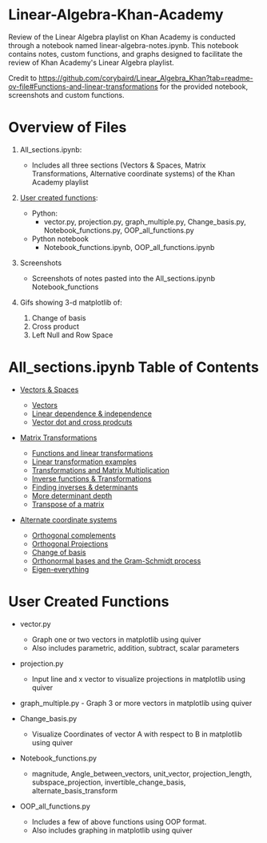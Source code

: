 # Linear-Algebra-Khan-Academy

Review of the Linear Algebra playlist on Khan Academy is conducted through a notebook named linear-algebra-notes.ipynb. This notebook contains notes, custom functions, and graphs designed to facilitate the review of Khan Academy's Linear Algebra playlist.

Credit to https://github.com/corybaird/Linear_Algebra_Khan?tab=readme-ov-file#Functions-and-linear-transformations for the provided notebook, screenshots and custom functions.

# Overview of Files
1. All_sections.ipynb:
    * Includes all three sections (Vectors & Spaces, Matrix Transformations, Alternative coordinate systems) of the Khan Academy playlist

2. [User created functions](#User-created-functions):
    * Python:
        - vector.py, projection.py, graph_multiple.py, Change_basis.py, Notebook_functions.py, OOP_all_functions.py
    * Python notebook
        - Notebook_functions.ipynb, OOP_all_functions.ipynb

3. Screenshots
    * Screenshots of notes pasted into the All_sections.ipynb Notebook_functions

4. Gifs showing 3-d matplotlib of:
    1. Change of basis
    2. Cross product
    3. Left Null and Row Space


# All_sections.ipynb Table of Contents

* [Vectors & Spaces](#Vectors-&-spaces)
    * [Vectors](#Vectors)
    * [Linear dependence & independence](#Linear-dependence-&-independence)
    * [Vector dot and cross prodcuts](#Vector-dot-and-cross-prodcuts)


* [Matrix Transformations](#Matrix-Transformations)
    * [Functions and linear transformations](#Functions-and-linear-transformations)
    * [Linear transformation examples](#Linear-transformation-examples)
    * [Transformations and Matrix Multiplication](#Transformations-and-Matrix-Multiplication)
    * [Inverse functions & Transformations](#Inverse-functions-&-Transformations)
    * [Finding inverses & determinants](#Finding-inverses-&-determinants)
    * [More determinant depth](#More-determinant-depth)
    * [Transpose of a matrix](#Transpose-of-a-matrix)


* [Alternate coordinate systems](#Alternate-coordinate-systems)
    * [Orthogonal complements](#Orthogonal-complements)
    * [Orthogonal Projections](#rthogonal-Projections)
    * [Change of basis](#Change-of-basis)
    * [Orthonormal bases and the Gram-Schmidt process](#Orthonormal-bases-and-the-Gram-Schmidt-process)
    * [Eigen-everything](#Eigen-everything)

# User Created Functions

* vector.py
    - Graph one or two vectors in matplotlib using quiver
    - Also includes parametric, addition, subtract, scalar parameters

* projection.py
    - Input line and x vector to visualize projections in matplotlib using quiver

* graph_multiple.py
       - Graph 3 or more vectors in matplotlib using quiver

* Change_basis.py
     - Visualize Coordinates of vector A with respect to B in matplotlib using quiver

* Notebook_functions.py
    - magnitude, Angle_between_vectors, unit_vector, projection_length, subspace_projection, invertible_change_basis, alternate_basis_transform

* OOP_all_functions.py
    - Includes a few of above functions using OOP format.
    - Also includes graphing in matplotlib using quiver
